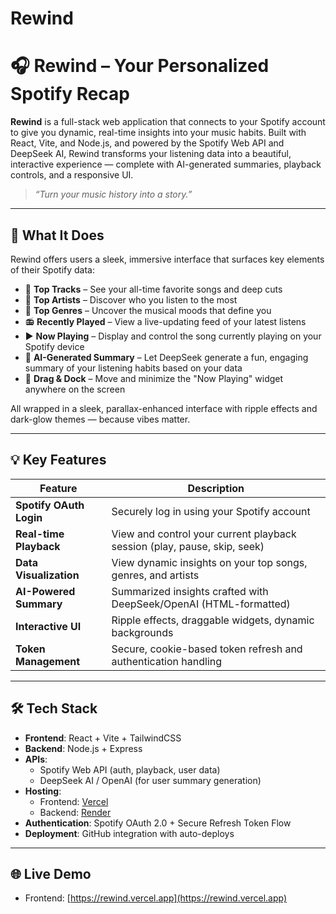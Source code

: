 # Rewind
# 🎧 Rewind – Your Personalized Spotify Recap

**Rewind** is a full-stack web application that connects to your Spotify account to give you dynamic, real-time insights into your music habits. Built with React, Vite, and Node.js, and powered by the Spotify Web API and DeepSeek AI, Rewind transforms your listening data into a beautiful, interactive experience — complete with AI-generated summaries, playback controls, and a responsive UI.

> _“Turn your music history into a story.”_

---

## 🧠 What It Does

Rewind offers users a sleek, immersive interface that surfaces key elements of their Spotify data:

- 🎵 **Top Tracks** – See your all-time favorite songs and deep cuts
- 🎤 **Top Artists** – Discover who you listen to the most
- 🧬 **Top Genres** – Uncover the musical moods that define you
- 📻 **Recently Played** – View a live-updating feed of your latest listens
- ▶️ **Now Playing** – Display and control the song currently playing on your Spotify device
- 🤖 **AI-Generated Summary** – Let DeepSeek generate a fun, engaging summary of your listening habits based on your data
- 🧱 **Drag & Dock** – Move and minimize the "Now Playing" widget anywhere on the screen

All wrapped in a sleek, parallax-enhanced interface with ripple effects and dark-glow themes — because vibes matter.

---

## 💡 Key Features

| Feature                    | Description                                                                 |
|----------------------------|-----------------------------------------------------------------------------|
| **Spotify OAuth Login**    | Securely log in using your Spotify account                                 |
| **Real-time Playback**     | View and control your current playback session (play, pause, skip, seek)   |
| **Data Visualization**     | View dynamic insights on your top songs, genres, and artists               |
| **AI-Powered Summary**     | Summarized insights crafted with DeepSeek/OpenAI (HTML-formatted)          |
| **Interactive UI**         | Ripple effects, draggable widgets, dynamic backgrounds                     |
| **Token Management**       | Secure, cookie-based token refresh and authentication handling             |

---

## 🛠 Tech Stack

- **Frontend**: React + Vite + TailwindCSS
- **Backend**: Node.js + Express
- **APIs**:
  - Spotify Web API (auth, playback, user data)
  - DeepSeek AI / OpenAI (for user summary generation)
- **Hosting**:
  - Frontend: [Vercel](https://vercel.com)
  - Backend: [Render](https://render.com)
- **Authentication**: Spotify OAuth 2.0 + Secure Refresh Token Flow
- **Deployment**: GitHub integration with auto-deploys
  
---

## 🌐 Live Demo

- Frontend: [https://rewind.vercel.app](https://rewind.vercel.app)  
